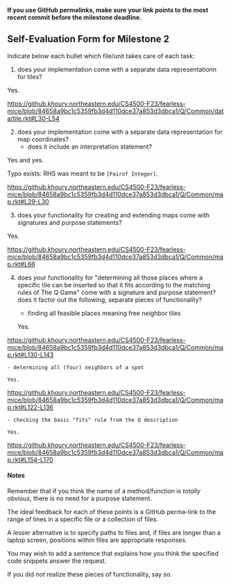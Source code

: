 **If you use GitHub permalinks, make sure your link points to the most recent commit before the milestone deadline.**

## Self-Evaluation Form for Milestone 2

Indicate below each bullet which file/unit takes care of each task:

1. does your implementation come with a separate data representationn for tiles?

Yes.

https://github.khoury.northeastern.edu/CS4500-F23/fearless-mice/blob/84658a9bc1c5359fb3d4d110dce37a853d3dbca1/Q/Common/data/tile.rkt#L30-L54
   
2. does your implementation come with a separate data representation for map coordinates?
   - does it include an interpretation statement?
   
Yes and yes.

Typo exists: RHS was meant to be `[Pairof Integer]`.

https://github.khoury.northeastern.edu/CS4500-F23/fearless-mice/blob/84658a9bc1c5359fb3d4d110dce37a853d3dbca1/Q/Common/map.rkt#L29-L30
   
3. does your functionality for creating and extending maps come with
   signatures and purpose statements?

Yes.

https://github.khoury.northeastern.edu/CS4500-F23/fearless-mice/blob/84658a9bc1c5359fb3d4d110dce37a853d3dbca1/Q/Common/map.rkt#L66

4. does your functionality for "determining all those places where a
   specific tile can be inserted so that it fits according to the
   matching rules of The Q Game" come with a signature and purpose
   statement? does it factor out the following, separate pieces of
   functionality?

    - finding all feasible places meaning free neighbor tiles
    
    Yes.
    
https://github.khoury.northeastern.edu/CS4500-F23/fearless-mice/blob/84658a9bc1c5359fb3d4d110dce37a853d3dbca1/Q/Common/map.rkt#L130-L143

    - determining all (four) neighbors of a spot
    
    Yes.

https://github.khoury.northeastern.edu/CS4500-F23/fearless-mice/blob/84658a9bc1c5359fb3d4d110dce37a853d3dbca1/Q/Common/map.rkt#L122-L136    

    - checking the basic "fits" rule from the Q description
    
    Yes.
    
https://github.khoury.northeastern.edu/CS4500-F23/fearless-mice/blob/84658a9bc1c5359fb3d4d110dce37a853d3dbca1/Q/Common/map.rkt#L154-L170

#### Notes 

Remember that if you think the name of a method/function is _totally
obvious_, there is no need for a purpose statement.

The ideal feedback for each of these points is a GitHub perma-link to
the range of lines in a specific file or a collection of files.

A lesser alternative is to specify paths to files and, if files are
longer than a laptop screen, positions within files are appropriate
responses.

You may wish to add a sentence that explains how you think the
specified code snippets answer the request.

If you did *not* realize these pieces of functionality, say so.


